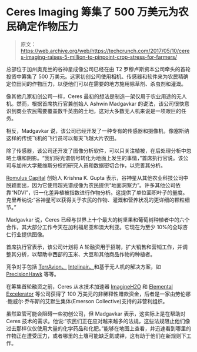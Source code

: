 # Ceres Imaging 筹集了 500 万美元为农民确定作物压力 

> 原文：<https://web.archive.org/web/https://techcrunch.com/2017/05/10/ceres-imaging-raises-5-million-to-pinpoint-crop-stress-for-farmers/>

总部位于加州奥克兰的谷神星成像公司已经在由 T2 罗穆卢斯资本公司牵头的首轮投资中筹集了 500 万美元。这家初创公司使用相机、传感器和软件来为农民精确定位田间的作物压力，以便他们可以在需要的地方施用除草剂、杀虫剂和灌溉。

像其他几家初创公司一样，Ceres 最初的想法是制造一架仅用于农业用途的无人机。然而，根据首席执行官兼创始人 Ashwin Madgavkar 的说法，该公司很快意识到商业农民需要覆盖数千英亩的土地，这对大多数无人机来说是一项艰巨的任务。

相反，Madgavkar 说，该公司已经开发了一种专有的传感器和摄像机，像塞斯纳这样的传统飞机的飞行员可以每天飞越大片农田。

除了传感器，该公司还开发了图像分析软件，可以只关注植被，在后处理分析中忽略土壤和阴影。“我们将光谱信号转化为地面上发生的事情，”首席执行官说。该公司与加州大学戴维斯分校的研究人员和数据密切合作，以完善其分析。

[Romulus Capital](https://web.archive.org/web/20221202101209/https://beta.techcrunch.com/2016/06/01/romulus-capital-closes-75-million-fund-to-back-early-stage-tech-startups/) 创始人 Krishna K. Gupta 表示，谷神星从其他农业科技公司中脱颖而出，因为它使用超光谱成像为农民提供“地面洞察力”。许多其他公司依靠“NDVI”，归一化差异植被指数进行作物分析。这提供了单位面积叶子的量度。克里希纳说:“谷神星可以获得关于农民的作物、灌溉和营养状况的更详细的颗粒细节。”

Madgavkar 说，Ceres 已经与世界上十个最大的树坚果和葡萄树种植者中的六个合作，其大部分工作今天在加利福尼亚和澳大利亚。它现在为至少 10%的全球杏仁行业提供图像。

首席执行官表示，该公司计划将 A 轮融资用于招聘，扩大销售和营销工作，并调整其分析，以帮助中西部的玉米、大豆和其他商品作物的种植者。

竞争对手包括 [TerrAvion、](https://web.archive.org/web/20221202101209/https://www.terravion.com/) [Intelinair、](https://web.archive.org/web/20221202101209/http://www.intelinair.com/)和基于无人机的解决方案，如 [PrecisionHawk](https://web.archive.org/web/20221202101209/https://beta.techcrunch.com/2017/01/25/blackboard-cofounder-michael-chasen-takes-ceo-reigns-at-precisionhawk/) 等等。

在筹集首轮融资之前，Ceres 从水技术加速器 [ImagineH2O](https://web.archive.org/web/20221202101209/http://www.imagineh2o.org/) 和 [Elemental Excelerator](https://web.archive.org/web/20221202101209/http://elementalexcelerator.com/) 等公司获得了 100 万美元的非稀释性赠款资金，后者是一家由劳伦娜·鲍威尔·乔布斯的艾默生集体(Emerson Collective)支持的非营利组织。

虽然监管可能会阻碍一些初创公司，但 Madgavkar 表示，这实际上是在帮助对 Ceres 技术的需求。他说:“农民们正在应对越来越多的法规，这些法规阻止他们像过去那样仅仅使用大量的化学药品和化肥。”能够在地图上查看，并迅速看到哪里的作物正在遭受压力，或者哪里的土壤可能缺乏氮或钾，这有助于他们在新规则下工作。